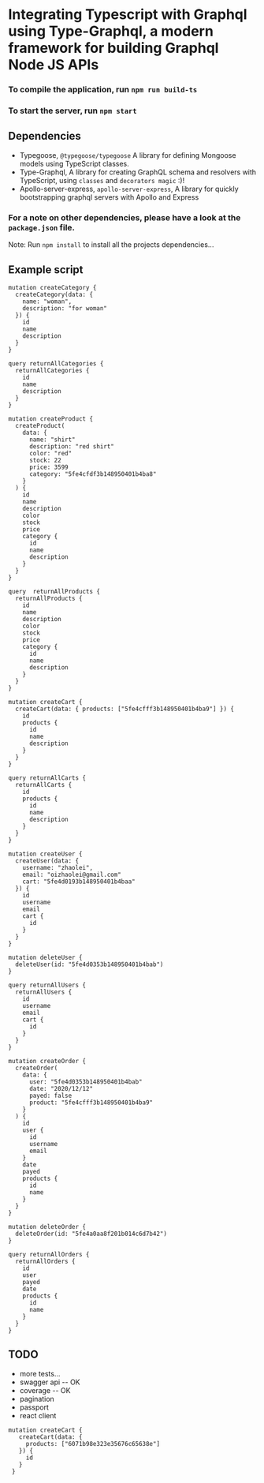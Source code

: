 # Integrating Typescript with Graphql using Type-Graphql, a modern framework for building Graphql Node JS APIs

### To compile the application, run `npm run build-ts`

### To start the server, run `npm start`

## Dependencies

 - Typegoose, `@typegoose/typegoose`  A library for defining Mongoose models using TypeScript classes.
 - Type-Graphql, A library for creating GraphQL schema and resolvers with TypeScript, using `classes` and `decorators magic` :)!
 - Apollo-server-express, `apollo-server-express`, A library for quickly bootstrapping graphql servers with Apollo and Express


  ### For a note on other dependencies, please have a look at the `package.json` file.


  Note: Run `npm install` to install all the projects dependencies...

## Example script

```
mutation createCategory {
  createCategory(data: {
    name: "woman",
    description: "for woman"
  }) {
    id
    name
    description
  }
}
```

```
query returnAllCategories {
  returnAllCategories {
    id
    name
    description
  }
}
```

```
mutation createProduct {
  createProduct(
    data: {
      name: "shirt"
      description: "red shirt"
      color: "red"
      stock: 22
      price: 3599
      category: "5fe4cfdf3b148950401b4ba8"
    }
  ) {
    id
    name
    description
    color
    stock
    price
    category {
      id
      name
      description
    }
  }
}

```

```
query  returnAllProducts {
  returnAllProducts {
    id
    name
    description
    color
    stock
    price
    category {
      id
      name
      description
    }
  }
}
```

```
mutation createCart {
  createCart(data: { products: ["5fe4cfff3b148950401b4ba9"] }) {
    id
    products {
      id
      name
      description
    }
  }
}

```

```
query returnAllCarts {
  returnAllCarts {
    id
    products {
      id
      name
      description
    }
  }
}

```

```
mutation createUser {
  createUser(data: {
    username: "zhaolei",
    email: "oizhaolei@gmail.com"
    cart: "5fe4d0193b148950401b4baa"
  }) {
    id
    username
    email
    cart {
      id
    }
  }
}
```

```
mutation deleteUser {
  deleteUser(id: "5fe4d0353b148950401b4bab")
}
```

```
query returnAllUsers {
  returnAllUsers {
    id
    username
    email
    cart {
      id
    }
  }
}
```

```
mutation createOrder {
  createOrder(
    data: {
      user: "5fe4d0353b148950401b4bab"
      date: "2020/12/12"
      payed: false
      product: "5fe4cfff3b148950401b4ba9"
    }
  ) {
    id
    user {
      id
      username
      email
    }
    date
    payed
    products {
      id
      name
    }
  }
}

```

```
mutation deleteOrder {
  deleteOrder(id: "5fe4a0aa8f201b014c6d7b42")
}
```

```
query returnAllOrders {
  returnAllOrders {
    id
    user
    payed
    date
    products {
      id
      name
    }
  }
}
```


## TODO
- more tests...
- swagger api      -- OK
- coverage         -- OK
- pagination
- passport
- react client


```
mutation createCart {
   createCart(data: {
     products: ["6071b98e323e35676c65638e"]
   }) {
     id
   }
 }
```
